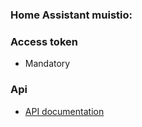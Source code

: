 ### Home Assistant muistio:
### Access token
- Mandatory
### Api
- [API documentation](https://developers.home-assistant.io/docs/api/rest/)